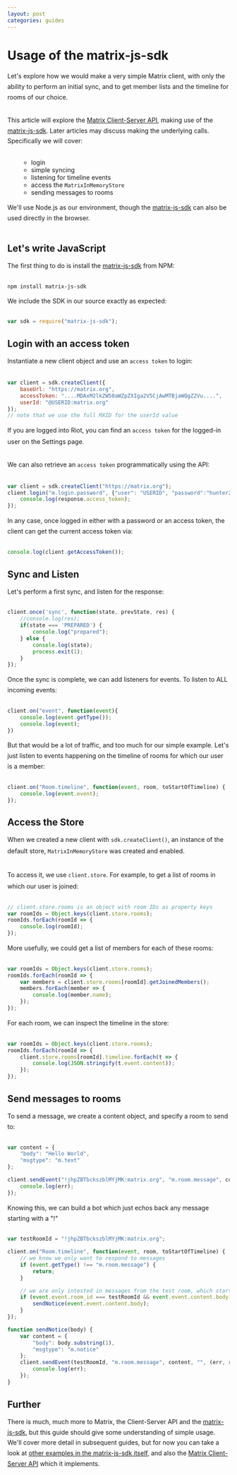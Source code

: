 ```yaml
---
layout: post
categories: guides
---
```


<style>
ul {
    list-style: circle;
    margin-left: 30px;
}
p {
    padding-bottom: 1em;
    line-height: 1.7em;
}
h2 {
    margin-bottom: 15px;
    margin-top: 30px;
}

</style>

# Usage of the matrix-js-sdk

Let's explore how we would make a very simple Matrix client, with only the ability to perform an initial sync, and to get member lists and the timeline for rooms of our choice.

This article will explore the [Matrix Client-Server API], making use of the [matrix-js-sdk]. Later articles may discuss making the underlying calls. Specifically we will cover:

* login
* simple syncing
* listening for timeline events
* access the `MatrixInMemoryStore`
* sending messages to rooms

We'll use Node.js as our environment, though the [matrix-js-sdk] can also be used directly in the browser.

## Let's write JavaScript

The first thing to do is install the [matrix-js-sdk] from NPM:

```unix
npm install matrix-js-sdk
```

We include the SDK in our source exactly as expected:

```javascript
var sdk = require("matrix-js-sdk");
```

## Login with an access token

Instantiate a new client object and use an `access token` to login:

```javascript
var client = sdk.createClient({
    baseUrl: "https://matrix.org",
    accessToken: "....MDAxM2lkZW50aWZpZXIga2V5CjAwMTBjaWQgZ2Vu....",
    userId: "@USERID:matrix.org"
});
// note that we use the full MXID for the userId value
```

If you are logged into Riot, you can find an `access token` for the logged-in user on the Settings page.

We can also retrieve an `access token` programmatically using the API:

```javascript
var client = sdk.createClient("https://matrix.org");
client.login("m.login.password", {"user": "USERID", "password":"hunter2"}, function(err, response){
    console.log(response.access_token);
});
```

In any case, once logged in either with a password or an access token, the client can get the current access token via:

```javascript
console.log(client.getAccessToken());
```

## Sync and Listen

Let's perform a first sync, and listen for the response:

```javascript
client.once('sync', function(state, prevState, res) {
    //console.log(res);
    if(state === 'PREPARED') {
        console.log("prepared");
    } else {
        console.log(state);
        process.exit(1);
    }
});
```

Once the sync is complete, we can add listeners for events. To listen to ALL incoming events:

```javascript
client.on("event", function(event){
    console.log(event.getType());
    console.log(event);
})
```

But that would be a lot of traffic, and too much for our simple example. Let's just listen to events happening on the timeline of rooms for which our user is a member:

```javascript
client.on("Room.timeline", function(event, room, toStartOfTimeline) {
    console.log(event.event);
});
```

## Access the Store

When we created a new client with `sdk.createClient()`, an instance of the default store, `MatrixInMemoryStore` was created and enabled.

To access it, we use `client.store`. For example, to get a list of rooms in which our user is joined:

```javascript
// client.store.rooms is an object with room IDs as property keys
var roomIds = Object.keys(client.store.rooms);
roomIds.forEach(roomId => {
    console.log(roomId);
});
```

More usefully, we could get a list of members for each of these rooms:

```javascript
var roomIds = Object.keys(client.store.rooms);
roomIds.forEach(roomId => {
    var members = client.store.rooms[roomId].getJoinedMembers();
    members.forEach(member => {
        console.log(member.name);
    });
});
```

For each room, we can inspect the timeline in the store:

```javascript
var roomIds = Object.keys(client.store.rooms);
roomIds.forEach(roomId => {
    client.store.rooms[roomId].timeline.forEach(t => {
        console.log(JSON.stringify(t.event.content));
    });
});
```

## Send messages to rooms

To send a message, we create a content object, and specify a room to send to:

```javascript
var content = {
    "body": "Hello World",
    "msgtype": "m.text"
};

client.sendEvent("!jhpZBTbckszblMYjMK:matrix.org", "m.room.message", content, "", (err, res) => {
    console.log(err);
});
```

Knowing this, we can build a bot which just echos back any message starting with a "!"

```javascript
var testRoomId = "!jhpZBTbckszblMYjMK:matrix.org";

client.on("Room.timeline", function(event, room, toStartOfTimeline) {
    // we know we only want to respond to messages
    if (event.getType() !== "m.room.message") {
        return;
    }

    // we are only intested in messages from the test room, which start with "!"
    if (event.event.room_id === testRoomId && event.event.content.body[0] === '!') {
        sendNotice(event.event.content.body);
    }
});

function sendNotice(body) {
    var content = {
        "body": body.substring(1),
        "msgtype": "m.notice"
    };
    client.sendEvent(testRoomId, "m.room.message", content, "", (err, res) => {
        console.log(err);
    });
}
```

## Further

There is much, much more to Matrix, the Client-Server API and the [matrix-js-sdk], but this guide should give some understanding of simple usage. We'll cover more detail in subsequent guides, but for now you can take a look at [other examples in the matrix-js-sdk itself](https://github.com/matrix-org/matrix-js-sdk/tree/master/examples), and also the [Matrix Client-Server API] which it implements.

[Matrix Client-Server API]: https://matrix.org/docs/spec/client_server/latest.html
[matrix-js-sdk]: https://github.com/matrix-org/matrix-js-sdk/